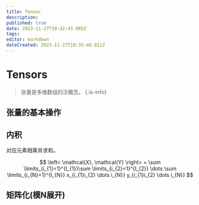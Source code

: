 ```yaml
---
title: Tensor
description: 
published: true
date: 2023-11-27T10:42:43.985Z
tags: 
editor: markdown
dateCreated: 2023-11-27T10:35:46.011Z
---
```


# Tensors

> 张量是多维数组的泛概念。
{.is-info}

## 张量的基本操作
## 内积

对应元素相乘并求和。

$$
\left< \mathcal{X}, \mathcal{Y} \right> = \sum \limits_{i_{1}=1}^{I_{1}}\sum \limits_{i_{2}=1}^{I_{2}} \dots \sum \limits_{i_{N}=1}^{I_{N}} x_{i_{1}i_{2} \dots i_{N}} y_{i_{1}i_{2} \dots i_{N}}
$$

## 矩阵化(模N展开)

